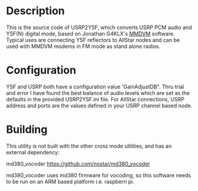 # Description

This is the source code of USRP2YSF, which converts USRP PCM audio and YSF(N) digital mode, based on Jonathan G4KLX's [MMDVM](https://github.com/g4klx) software. Typical uses are connecting YSF reflectors to AllStar nodes and can be used with MMDVM modems in FM mode as stand alone radios.

# Configuration
YSF and USRP both have a configuration value 'GainAdjustDB".  Thru trial and error I have found the best balance of audio levels which are set as the defaults in the provided USRP2YSF.ini file.  For AllStar connections, USRP address and ports are the values defined in your USRP channel based node.

# Building
This utility is not built with the other cross mode ulitities, and has an external dependency:

md380_vocoder https://github.com/nostar/md380_vocoder

md380_vocoder uses md380 firmware for vocoding, so this software needs to be run on an ARM based platform i.e. raspberri pi.
